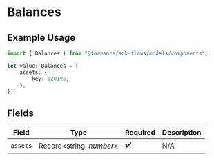 # Balances

## Example Usage

```typescript
import { Balances } from "@formance/sdk-flows/models/components";

let value: Balances = {
    assets: {
        key: 120196,
    },
};
```

## Fields

| Field                    | Type                     | Required                 | Description              |
| ------------------------ | ------------------------ | ------------------------ | ------------------------ |
| `assets`                 | Record<string, *number*> | :heavy_check_mark:       | N/A                      |